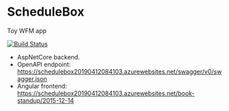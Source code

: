 # ScheduleBox
Toy WFM app

[![Build Status](https://dev.azure.com/johan-larsson/ScheduleBox/_apis/build/status/ScheduleBox-CI?branchName=master)](https://dev.azure.com/johan-larsson/ScheduleBox/_build/latest?definitionId=15&branchName=master)

- AspNetCore backend.
- OpenAPI endpoint: https://schedulebox20190412084103.azurewebsites.net/swagger/v0/swagger.json
- Angular frontend: https://schedulebox20190412084103.azurewebsites.net/book-standup/2015-12-14

